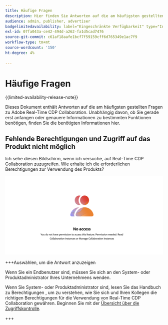 ```yaml
---
title: Häufige Fragen
description: Hier finden Sie Antworten auf die am häufigsten gestellten Fragen zu Adobe Real-Time CDP Collaboration
audience: admin, publisher, advertiser
badgelimitedavailability: label="Eingeschränkte Verfügbarkeit" type="Informative" url="https://helpx.adobe.com/de/legal/product-descriptions/real-time-customer-data-platform-collaboration.html newtab=true"
exl-id: 07fa043a-ce42-494d-a262-fa1d5cad7476
source-git-commit: c61af18aafe1bcf7f59159cff6d765349e1ac7f9
workflow-type: tm+mt
source-wordcount: '150'
ht-degree: 4%

---
```


# Häufige Fragen

{{limited-availability-release-note}}

Dieses Dokument enthält Antworten auf die am häufigsten gestellten Fragen zu Adobe Real-Time CDP Collaboration. Unabhängig davon, ob Sie gerade erst anfangen oder genauere Informationen zu bestimmten Funktionen benötigen, finden Sie die benötigten Informationen hier.

## Fehlende Berechtigungen und Zugriff auf das Produkt nicht möglich

Ich sehe diesen Bildschirm, wenn ich versuche, auf Real-Time CDP Collaboration zuzugreifen. Wie erhalte ich die erforderlichen Berechtigungen zur Verwendung des Produkts?

![Bildschirm „Berechtigungen nicht verfügbar“ beim Zugriff auf Real-Time CDP Collaboration](/help/assets/reference/common-questions/permissions-missing-screen.png)

+++Auswählen, um die Antwort anzuzeigen

Wenn Sie ein Endbenutzer sind, müssen Sie sich an den System- oder Produktadministrator Ihres Unternehmens wenden.

Wenn Sie System- oder Produktadministrator sind, lesen Sie das Handbuch zu Berechtigungen , um zu verstehen, wie Sie sich und Ihren Kollegen die richtigen Berechtigungen für die Verwendung von Real-Time CDP Collaboration gewähren. Beginnen Sie mit der [Übersicht über die Zugriffskontrolle](/help/guide/permissions/overview.md).

+++